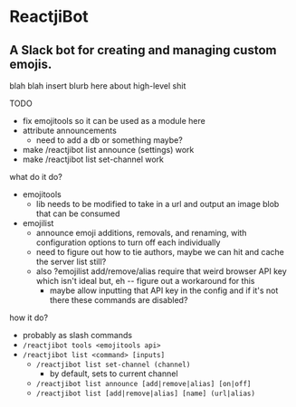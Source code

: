 # ReactjiBot
## A Slack bot for creating and managing custom emojis.

blah blah insert blurb here about high-level shit

TODO
- fix emojitools so it can be used as a module here
- attribute announcements
    - need to add a db or something maybe?
- make /reactjibot list announce (settings) work
- make /reactjibot list set-channel work

what do it do?
- emojitools
    - lib needs to be modified to take in a url and output an image blob that can be consumed
- emojilist
    - announce emoji additions, removals, and renaming, with configuration options to turn off each individually
    - need to figure out how to tie authors, maybe we can hit and cache the server list still?
    - also ?emojilist add/remove/alias require that weird browser API key which isn't ideal but, eh -- figure out a workaround for this
        - maybe allow inputting that API key in the config and if it's not there these commands are disabled?

how it do?
- probably as slash commands
- `/reactjibot tools <emojitools api>`
- `/reactjibot list <command> [inputs]`
    - `/reactjibot list set-channel (channel)`
        - by default, sets to current channel
    - `/reactjibot list announce [add|remove|alias] [on|off]`
    - `/reactjibot list [add|remove|alias] [name] (url|alias)`
